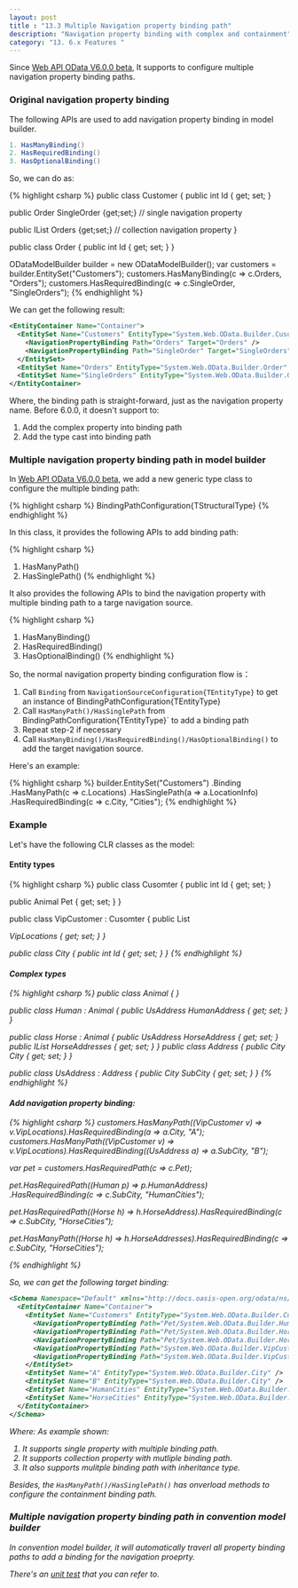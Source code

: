 ```yaml
---
layout: post
title : "13.3 Multiple Navigation property binding path"
description: "Navigation property binding with complex and containment"
category: "13. 6.x Features "
---
```


Since [Web API OData V6.0.0 beta](https://www.nuget.org/packages/Microsoft.AspNet.OData/6.0.0-beta2), It supports to configure multiple navigation property binding paths.

### Original navigation property binding

The following APIs are used to add navigation property binding in model builder.

```C#
1. HasManyBinding()
2. HasRequiredBinding()
3. HasOptionalBinding()
```

So, we can do as:

{% highlight csharp %}
public class Customer
{
  public int Id { get; set; }
  
  public Order SingleOrder {get;set;}  // single navigation property
  
  public IList<Order> Orders {get;set;} // collection navigation property
}

public class Order
{
  public int Id { get; set; }
}


ODataModelBuilder builder = new ODataModelBuilder();
var customers = builder.EntitySet<Cusomter>("Customers");
customers.HasManyBinding(c => c.Orders, "Orders");
customers.HasRequiredBinding(c => c.SingleOrder, "SingleOrders");
{% endhighlight %}

We can get the following result:

```xml
<EntityContainer Name="Container">
  <EntitySet Name="Customers" EntityType="System.Web.OData.Builder.Cusomter">
    <NavigationPropertyBinding Path="Orders" Target="Orders" />
    <NavigationPropertyBinding Path="SingleOrder" Target="SingleOrders" />
  </EntitySet>
  <EntitySet Name="Orders" EntityType="System.Web.OData.Builder.Order" />
  <EntitySet Name="SingleOrders" EntityType="System.Web.OData.Builder.Order" />
</EntityContainer>
```

Where, the binding path is straight-forward, just as the navigation property name.
Before 6.0.0, it doesn't support to:

1. Add the complex property into binding path
2. Add the type cast into binding path


### Multiple navigation property binding path in model builder

In [Web API OData V6.0.0 beta](https://www.nuget.org/packages/Microsoft.AspNet.OData/6.0.0-beta2), we add a new generic type class to configure the multiple binding path:

{% highlight csharp %}
BindingPathConfiguration{TStructuralType}
{% endhighlight %}

In this class, it provides the following APIs to add binding path:

{% highlight csharp %}
1. HasManyPath()
2. HasSinglePath()
{% endhighlight %}

It also provides the following APIs to bind the navigation property with multiple binding path to a targe navigation source.

{% highlight csharp %}
1. HasManyBinding()
2. HasRequiredBinding()
3. HasOptionalBinding()
{% endhighlight %}

So, the normal navigation property binding configuration flow is：

1. Call `Binding` from `NavigationSourceConfiguration{TEntityType}` to get an instance of BindingPathConfiguration{TEntityType}
2. Call `HasManyPath()/HasSinglePath` from BindingPathConfiguration{TEntityType}` to add a binding path
3. Repeat step-2 if necessary
4. Call `HasManyBinding()/HasRequiredBinding()/HasOptionalBinding()` to add the target navigation source.

Here's an example:

{% highlight csharp %}
builder.EntitySet<Customer>("Customers")
   .Binding
   .HasManyPath(c => c.Locations)
   .HasSinglePath(a => a.LocationInfo)
   .HasRequiredBinding(c => c.City, "Cities");
{% endhighlight %}

### Example

Let's have the following CLR classes as the model:

#### Entity types

{% highlight csharp %}
public class Cusomter
{
  public int Id { get; set; }

  public Animal Pet { get; set; }
}

public class VipCustomer : Cusomter
{
  public List<Address> VipLocations { get; set; }
}

public class City
{
  public int Id { get; set; }
}
{% endhighlight %}

#### Complex types

{% highlight csharp %}
public class Animal
{
}

public class Human : Animal
{
    public UsAddress HumanAddress { get; set; }
}

public class Horse : Animal
{
    public UsAddress HorseAddress { get; set; }
    public IList<UsAddress> HorseAddresses { get; set; }
}
public class Address
{
  public City City { get; set; }
}

public class UsAddress : Address
{
  public City SubCity { get; set; }
}
{% endhighlight %}


#### Add navigation property binding:

{% highlight csharp %}
customers.HasManyPath((VipCustomer v) => v.VipLocations).HasRequiredBinding(a => a.City, "A");
customers.HasManyPath((VipCustomer v) => v.VipLocations).HasRequiredBinding((UsAddress a) => a.SubCity, "B");

var pet = customers.HasRequiredPath(c => c.Pet);

pet.HasRequiredPath((Human p) => p.HumanAddress)
    .HasRequiredBinding(c => c.SubCity, "HumanCities");

pet.HasRequiredPath((Horse h) => h.HorseAddress).HasRequiredBinding(c => c.SubCity, "HorseCities");

pet.HasManyPath((Horse h) => h.HorseAddresses).HasRequiredBinding(c => c.SubCity, "HorseCities");
  
{% endhighlight %}

So, we can get the following target binding:

```xml
<Schema Namespace="Default" xmlns="http://docs.oasis-open.org/odata/ns/edm">
  <EntityContainer Name="Container">
    <EntitySet Name="Customers" EntityType="System.Web.OData.Builder.Cusomter">
      <NavigationPropertyBinding Path="Pet/System.Web.OData.Builder.Human/HumanAddress/SubCity" Target="HumanCities" />
      <NavigationPropertyBinding Path="Pet/System.Web.OData.Builder.Horse/HorseAddress/SubCity" Target="HorseCities" />
      <NavigationPropertyBinding Path="Pet/System.Web.OData.Builder.Horse/HorseAddresses/SubCity" Target="HorseCities" />
      <NavigationPropertyBinding Path="System.Web.OData.Builder.VipCustomer/VipLocations/System.Web.OData.Builder.UsAddress/SubCity" Target="B" />
      <NavigationPropertyBinding Path="System.Web.OData.Builder.VipCustomer/VipLocations/City" Target="A" />
    </EntitySet>
    <EntitySet Name="A" EntityType="System.Web.OData.Builder.City" />
    <EntitySet Name="B" EntityType="System.Web.OData.Builder.City" />
    <EntitySet Name="HumanCities" EntityType="System.Web.OData.Builder.City" />
    <EntitySet Name="HorseCities" EntityType="System.Web.OData.Builder.City" />
  </EntityContainer>
</Schema>
```

Where: As example shown:

1. It supports single property with multiple binding path.
2. It supports collection property with mutliple binding path.
3. It also supports mulitple binding path with inheritance type.

Besides, the `HasManyPath()/HasSinglePath()` has onverload methods to configure the containment binding path. 


### Multiple navigation property binding path in convention model builder

In convention model builder, it will automatically traverl all property binding paths to add a binding for the navigation proeprty.

There's an [unit test](https://github.com/OData/WebApi/blob/OData60/OData/test/UnitTest/System.Web.OData.Test/OData/MetadataControllerTest.cs#L1070-L1114) that you can refer to. 

